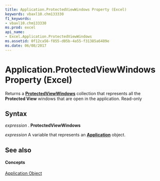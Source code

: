```yaml
---
title: Application.ProtectedViewWindows Property (Excel)
keywords: vbaxl10.chm133330
f1_keywords:
- vbaxl10.chm133330
ms.prod: excel
api_name:
- Excel.Application.ProtectedViewWindows
ms.assetid: 0f12ca56-f855-d05b-4a55-f31385a6489e
ms.date: 06/08/2017
---
```



# Application.ProtectedViewWindows Property (Excel)

Returns a  **[ProtectedViewWindows](Excel.ProtectedViewWindows.md)** collection that represents all the **Protected View** windows that are open in the application. Read-only


## Syntax

 _expression_ . **ProtectedViewWindows**

 _expression_ A variable that represents an **[Application](Excel.Application(objec).md)** object.


## See also


#### Concepts


[Application Object](Excel.Application(objec).md)

